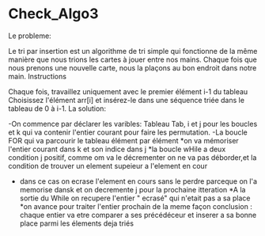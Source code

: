 # Check_Algo3
Le probleme:

Le tri par insertion est un algorithme de tri simple qui fonctionne de la même manière que nous trions les cartes à jouer entre nos mains. 
Chaque fois que nous prenons une nouvelle carte, nous la plaçons au bon endroit dans notre main.
Instructions

Chaque fois, travaillez uniquement avec le premier élément i-1 du tableau
Choisissez l'élément arr[i] et insérez-le dans une séquence triée dans le tableau de 0 à i-1.
La solution:

-On commence par déclarer les varibles: Tableau Tab, i et j pour les boucles
et k qui va contenir l'entier courant pour faire les permutation.
-La boucle FOR qui va parcourir le tableau élément par élément
  *on va mémoriser l'entier courant dans k et son indice dans j
  *la boucle wHile a deux condition j positif, comme om va le décrementer on ne va pas
  déborder,et la condition de trouver un element supeieur a l'element en cour
  * dans ce cas on ecrase l'element en cours sans le perdre parceque on l'a memorise dansk
  et on decremente j pour la prochaine itteration
  *A la sortie du While on recupere l'entier " ecrasé" qui n'etait pas a sa place
  *on avance pour traiter l'entier prochain de la meme façon
  conclusion : chaque entier va etre comparer a ses précédéceur et inserer a sa bonne place
  parmi les élements deja triés
